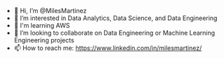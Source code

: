 - 👋 Hi, I’m @MilesMartinez
- 👀 I’m interested in Data Analytics, Data Science, and Data Engineering
- 🌱 I'm learning AWS
- 💞️ I’m looking to collaborate on Data Engineering or Machine Learning Engineering projects
- 📫 How to reach me: https://www.linkedin.com/in/milesmartinez/

<!---
MilesMartinez/MilesMartinez is a ✨ special ✨ repository because its `README.md` (this file) appears on your GitHub profile.
You can click the Preview link to take a look at your changes.
--->
